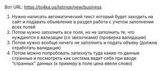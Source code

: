 Вот URL:
https://to4ka.us/listings/new/business

1) Нужно написать автоматический текст который будет заходить на сайт и подавать объявление в раздел работа с учетом заполнения всех полей
2) Потом нужно заполнить все поля, но не заполнить те, что нуждаются в вализации (со звезочками) (проверка валидации)
3) Потом нужно вообще ничего не заполнить и подать объяву (должна отработать валидация)
4) Потом можно попробовать запихнуть туда какие-то данные странные и посмотреть как система ведет себя при вводе “странных” данных (к примеру в поле цена ввели слово)
